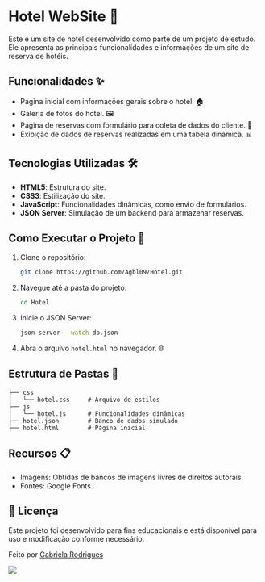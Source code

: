# Hotel WebSite 🏢

Este é um site de hotel desenvolvido como parte de um projeto de estudo. Ele apresenta as principais funcionalidades e informações de um site de reserva de hotéis.

## Funcionalidades ✨

- Página inicial com informações gerais sobre o hotel. 🏠
- Galeria de fotos do hotel. 🖼️
- Página de reservas com formulário para coleta de dados do cliente. 📝
- Exibição de dados de reservas realizadas em uma tabela dinâmica. 📊

## Tecnologias Utilizadas 🛠️

- **HTML5**: Estrutura do site.
- **CSS3**: Estilização do site.
- **JavaScript**: Funcionalidades dinâmicas, como envio de formulários.
- **JSON Server**: Simulação de um backend para armazenar reservas.

## Como Executar o Projeto 🚀

1. Clone o repositório:
   ```bash
   git clone https://github.com/Agbl09/Hotel.git
   ```

2. Navegue até a pasta do projeto:
   ```bash
   cd Hotel
   ```

3. Inicie o JSON Server:
   ```bash
   json-server --watch db.json
   ```

4. Abra o arquivo `hotel.html` no navegador. 🌐

## Estrutura de Pastas 📂

```
├── css
│   └── hotel.css     # Arquivo de estilos
├── js
│   └── hotel.js      # Funcionalidades dinâmicas
├── hotel.json        # Banco de dados simulado
├── hotel.html        # Página inicial
```

## Recursos 📋

- Imagens: Obtidas de bancos de imagens livres de direitos autorais.
- Fontes: Google Fonts.

## 📝 Licença
   Este projeto foi desenvolvido para fins educacionais e está disponível para uso e modificação conforme necessário.

   Feito por [Gabriela Rodrigues](https://github.com/Agbl09)

![](https://user-images.githubusercontent.com/74038190/216654116-d0e8d227-7977-4edc-8d36-63461bda9503.gif)
